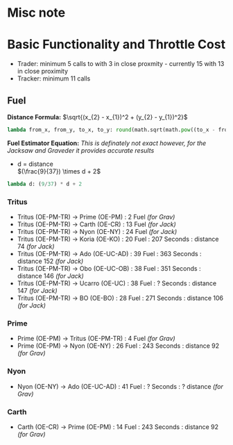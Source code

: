 # Misc note

# Basic Functionality and Throttle Cost
- Trader: minimum 5 calls to with 3 in close proxmity - currently 15 with 13 in close proximity
- Tracker: minimum 11 calls

## Fuel
**Distance Formula:** $\sqrt{(x_{2} - x_{1})^2 + (y_{2} - y_{1})^2}$
```python 
lambda from_x, from_y, to_x, to_y: round(math.sqrt(math.pow((to_x - from_x),2) + math.pow((to_y - from_y),2)))
  ```

**Fuel Estimator Equation:**
*This is definately not exact however, for the Jacksaw and Graveder it provides accurate results*
- d = distance <br>
$(\frac{9}{37}) \times d + 2$

```python
lambda d: (9/37) * d + 2
```

### Tritus
- Tritus (OE-PM-TR) -> Prime (OE-PM) : 2 Fuel *(for Grav)*
- Tritus (OE-PM-TR) -> Carth (OE-CR) : 13 Fuel *(for Jack)*
- Tritus (OE-PM-TR) -> Nyon (OE-NY) : 24 Fuel *(for Jack)*
- Tritus (OE-PM-TR) -> Koria (OE-KO) : 20 Fuel : 207 Seconds : distance 74 *(for Jack)*
- Tritus (OE-PM-TR) -> Ado (OE-UC-AD) : 39 Fuel : 363 Seconds : distance 152 *(for Jack)*
- Tritus (OE-PM-TR) -> Obo (OE-UC-OB) : 38 Fuel : 351 Seconds : distance 146 *(for Jack)*
- Tritus (OE-PM-TR) -> Ucarro (OE-UC) : 38 Fuel : ? Seconds : distance 147 *(for Jack)*
- Tritus (OE-PM-TR) -> BO (OE-BO) : 28 Fuel : 271 Seconds : distance 106 *(for Jack)*

### Prime
- Prime (OE-PM) -> Tritus (OE-PM-TR) : 4 Fuel *(for Grav)*
- Prime (OE-PM) -> Nyon (OE-NY) : 26 Fuel : 243 Seconds : distance 92 *(for Grav)*

### Nyon
- Nyon (OE-NY) -> Ado (OE-UC-AD) : 41 Fuel : ? Seconds : ? distance *(for Grav)*

### Carth
- Carth (OE-CR) -> Prime (OE-PM) : 14 Fuel : 243 Seconds : distance 92 *(for Grav)*


